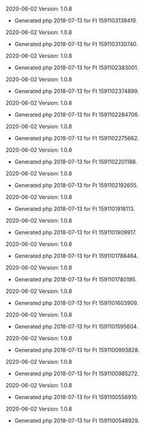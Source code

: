 2020-06-02 Version: 1.0.8
- Generated php 2018-07-13 for Ft 1591103139419.

2020-06-02 Version: 1.0.8
- Generated php 2018-07-13 for Ft 1591103130740.

2020-06-02 Version: 1.0.8
- Generated php 2018-07-13 for Ft 1591102383001.

2020-06-02 Version: 1.0.8
- Generated php 2018-07-13 for Ft 1591102374899.

2020-06-02 Version: 1.0.8
- Generated php 2018-07-13 for Ft 1591102284706.

2020-06-02 Version: 1.0.8
- Generated php 2018-07-13 for Ft 1591102275662.

2020-06-02 Version: 1.0.8
- Generated php 2018-07-13 for Ft 1591102201188.

2020-06-02 Version: 1.0.8
- Generated php 2018-07-13 for Ft 1591102192655.

2020-06-02 Version: 1.0.8
- Generated php 2018-07-13 for Ft 1591101918113.

2020-06-02 Version: 1.0.8
- Generated php 2018-07-13 for Ft 1591101909917.

2020-06-02 Version: 1.0.8
- Generated php 2018-07-13 for Ft 1591101788464.

2020-06-02 Version: 1.0.8
- Generated php 2018-07-13 for Ft 1591101780195.

2020-06-02 Version: 1.0.8
- Generated php 2018-07-13 for Ft 1591101603909.

2020-06-02 Version: 1.0.8
- Generated php 2018-07-13 for Ft 1591101595604.

2020-06-02 Version: 1.0.8
- Generated php 2018-07-13 for Ft 1591100993828.

2020-06-02 Version: 1.0.8
- Generated php 2018-07-13 for Ft 1591100985272.

2020-06-02 Version: 1.0.8
- Generated php 2018-07-13 for Ft 1591100556910.

2020-06-02 Version: 1.0.8
- Generated php 2018-07-13 for Ft 1591100548929.

